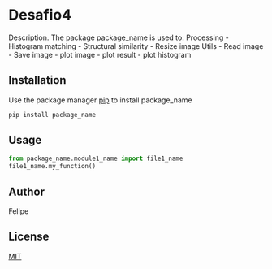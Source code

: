 # Desafio4

Description. 
The package package_name is used to:
Processing
		- Histogram matching 
		- Structural similarity
		- Resize image
	Utils
		- Read image
		- Save image
		- plot image
		- plot result
		- plot histogram

## Installation

Use the package manager [pip](https://pip.pypa.io/en/stable/) to install package_name

```bash
pip install package_name
```

## Usage

```python
from package_name.module1_name import file1_name
file1_name.my_function()
```

## Author
Felipe

## License
[MIT](https://choosealicense.com/licenses/mit/)
